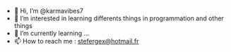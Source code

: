 - 👋 Hi, I’m @karmavibes7
- 👀 I’m interested in learning differents things in programmation and other things
- 🌱 I’m currently learning ...
- 📫 How to reach me : stefergex@hotmail.fr


